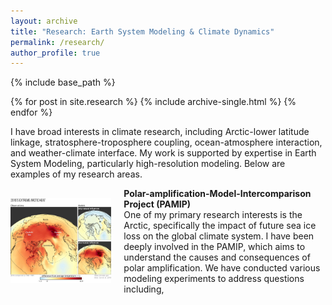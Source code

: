 ```yaml
---
layout: archive
title: "Research: Earth System Modeling & Climate Dynamics"
permalink: /research/
author_profile: true
---
```


{% include base_path %}


{% for post in site.research %}
  {% include archive-single.html %}
{% endfor %}

I have broad interests in climate research, including Arctic-lower latitude linkage, stratosphere-troposphere coupling, ocean-atmosphere interaction, and weather-climate interface. My work is supported by expertise in Earth System Modeling, particularly high-resolution modeling. Below are examples of my research areas.

<div style="display: flex; align-items: center; margin-bottom: 20px;">
  <div style="flex: 1; text-align: center; padding-right: 20px;">
    <img src="01_PAMIP.jpg" alt="Figure 1" style="max-width: 100%; height: auto;">
  </div>
  <div style="flex: 2;">
    <strong>Polar-amplification-Model-Intercomparison Project (PAMIP)</strong><br>
    One of my primary research interests is the Arctic, specifically the impact of future sea ice loss on the global climate system. I have been deeply involved in the PAMIP, which aims to understand the causes and consequences of polar amplification. We have conducted various modeling experiments to address questions including,
  </div>
</div>
